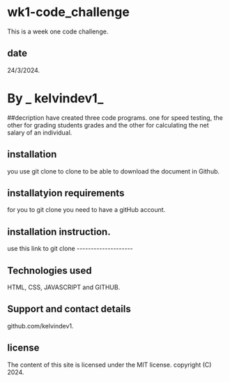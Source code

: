 # wk1-code_challenge

This is a week one code challenge.

## date

24/3/2024.

# By _ kelvindev1_

##decription
have created three code programs. one for speed testing, the other for grading students grades and the other for calculating the net salary of an individual.

## installation

you use git clone to clone to be able to download the document in Github.

## installatyion requirements

for you to git clone you need to have a gitHub account.

## installation instruction.

use this link to git clone --------------------

## Technologies used

HTML, CSS, JAVASCRIPT and GITHUB.

## Support and contact details

github.com/kelvindev1.

## license

The content of this site is licensed under the MIT license.
copyright (C) 2024.
